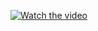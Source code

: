 [![Watch the video](https://i9.ytimg.com/vi/2a-pmjdax5A/mq3.jpg?sqp=CMT69PkF&rs=AOn4CLCFsUmYy8q4K91UB5CW72YgF7JcAg)](https://www.youtube.com/watch?v=LdPUx37f2sA&feature=youtu.be&fbclid=IwAR3GLKlpIM-EdUP2zjf2JWdxn_CanXCIAmGCKIUlj1UPVfbGSnbn3FvrHsA)

